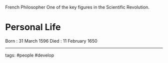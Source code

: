 French Philosopher
One of the key figures in the Scientific Revolution.


# Personal Life
Born : 31 March 1596
Died : 11 February 1650

---
tags: #people #develop 